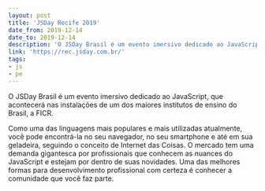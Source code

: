 ```yaml
---
layout: post
title: 'JSDay Recife 2019'
date_from: 2019-12-14
date_to: 2019-12-14
description: 'O JSDay Brasil é um evento imersivo dedicado ao JavaScript, que acontecerá nas instalações de um dos maiores institutos de ensino do Brasil, a FICR.'
link: 'https://rec.jsday.com.br/'
tags:
- js
- pe
---
```


O JSDay Brasil é um evento imersivo dedicado ao JavaScript, que acontecerá nas instalações de um dos maiores institutos de ensino do Brasil, a FICR.

Como uma das linguagens mais populares e mais utilizadas atualmente, você pode encontrá-la no seu navegador, no seu smartphone e até em sua geladeira, seguindo o conceito de Internet das Coisas. O mercado tem uma demanda gigantesca por profissionais que conhecem as nuances do JavaScript e estejam por dentro de suas novidades. Uma das melhores formas para desenvolvimento profissional com certeza é conhecer a comunidade que você faz parte.
